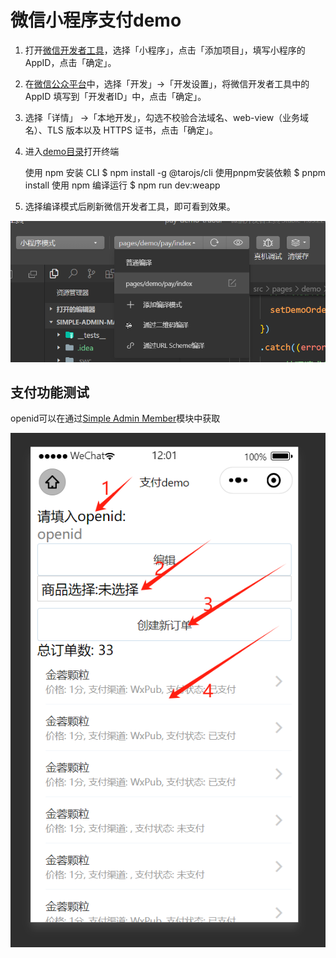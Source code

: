 # 微信小程序支付demo

1. 打开[微信开发者工具](https://developers.weixin.qq.com/miniprogram/dev/devtools/download.html)，选择「小程序」，点击「添加项目」，填写小程序的 AppID，点击「确定」。
2. 在[微信公众平台](https://mp.weixin.qq.com/)中，选择「开发」->「开发设置」，将微信开发者工具中的 AppID 填写到「开发者ID」中，点击「确定」。
3. 选择「详情」 ->「本地开发」，勾选不校验合法域名、web-view（业务域名）、TLS 版本以及 HTTPS 证书，点击「确定」。
4. 进入[demo目录](../../../pay-demo-taroui)打开终端


    使用 npm 安装 CLI
    $ npm install -g @tarojs/cli
    使用pnpm安装依赖
    $ pnpm install
    使用 npm 编译运行
    $ npm run dev:weapp

5. 选择编译模式后刷新微信开发者工具，即可看到效果。

![images3](../../../doc/images/img3.png)

## 支付功能测试

openid可以在通过[Simple Admin Member](https://doc.ryansu.tech/zh/guide/official-comp/member.html)模块中获取

![images5](../../../doc/images/img5.png)